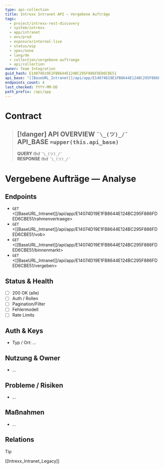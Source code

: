 ```yaml
---
type: api-collection
title: Intrexx Intranet API — Vergebene Aufträge
tags:
  - project/intrexx-rest-discovery
  - system/intrexx
  - app/intranet
  - env/prod
  - exposure/internal-live
  - status/wip
  - spec/none
  - lang/de
  - collection/vergebene-auftraege
  - api/collection
owner: Team Integration
guid_hash: E14074D19E1FB8644E124BC295F886FDED6CBE51
api_base: "[[BaseURL_Intranet]]/api/app/E14074D19E1FB8644E124BC295F886FDED6CBE51"
endpoints_count: 4
last_checked: YYYY-MM-DD
path_prefix: /api/app
---
```




#  Contract

> [!danger] API OVERVIEW `¯\_(ツ)_/¯`
> **API_BASE** `=upper(this.api_base)`
> ---
> **QUERY** _tbd_ `¯\_(ツ)_/¯`  
> **RESPONSE** _tbd_ `¯\_(ツ)_/¯`

# Vergebene Aufträge — Analyse

## Endpoints
- `GET` <[[BaseURL_Intranet]]/api/app/E14074D19E1FB8644E124BC295F886FDED6CBE51/rahmenvertraege>
- `GET` <[[BaseURL_Intranet]]/api/app/E14074D19E1FB8644E124BC295F886FDED6CBE51/vob>
- `GET` <[[BaseURL_Intranet]]/api/app/E14074D19E1FB8644E124BC295F886FDED6CBE51/binnenmarkt>
- `GET` <[[BaseURL_Intranet]]/api/app/E14074D19E1FB8644E124BC295F886FDED6CBE51/vergeben>

## Status & Health
- [ ] 200 OK (alle)
- [ ] Auth / Rollen
- [ ] Pagination/Filter
- [ ] Fehlermodell
- [ ] Rate Limits

## Auth & Keys
- Typ / Ort: _…_

## Nutzung & Owner
- _…_

## Probleme / Risiken
- _…_

## Maßnahmen
- _…_

## Relations
> [!tip]
> [[Intrexx_Intranet_Legacy]]
